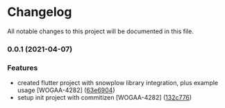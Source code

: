 # Changelog

All notable changes to this project will be documented in this file.


### 0.0.1 (2021-04-07)


### Features

* created flutter project with snowplow library integration, plus example usage [WOGAA-4282] ([63e6904](https://bitbucket.ship.gov.sg///commit/63e6904c282ff4737a772c7a47bef37bac791782))
* setup init project with commitizen [WOGAA-4282] ([132c776](https://bitbucket.ship.gov.sg///commit/132c7769df90ee33771d13b40b47169d793d0b17))
